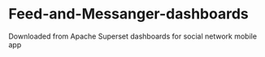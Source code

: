 # Feed-and-Messanger-dashboards
Downloaded from Apache Superset dashboards for social network mobile app
